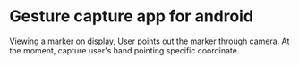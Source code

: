 # Gesture capture app for android

Viewing a marker on display, User points out the marker through camera. At the moment, capture user's hand pointing specific coordinate.
